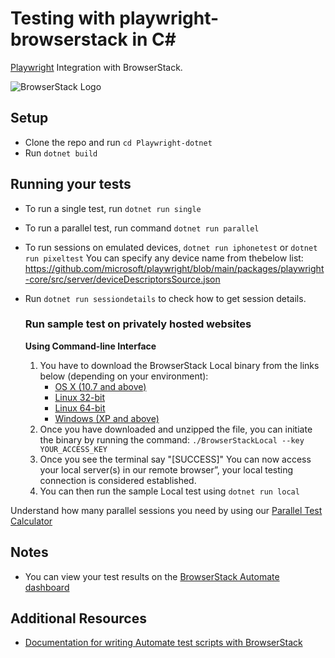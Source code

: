# Testing with playwright-browserstack in C#

[Playwright](https://playwright.dev/dotnet/) Integration with BrowserStack.

![BrowserStack Logo](https://d98b8t1nnulk5.cloudfront.net/production/images/layout/logo-header.png?1469004780)

## Setup

* Clone the repo and run `cd Playwright-dotnet`
* Run `dotnet build`

## Running your tests

- To run a single test, run `dotnet run single`
- To run a parallel test, run command `dotnet run parallel`
- To run sessions on emulated devices, 
`dotnet run iphonetest` or `dotnet run pixeltest`
You can specify any device name from thebelow list: 
https://github.com/microsoft/playwright/blob/main/packages/playwright-core/src/server/deviceDescriptorsSource.json
- Run `dotnet run sessiondetails` to check how to get session details.

  ### Run sample test on privately hosted websites

    **Using Command-line Interface**
    1. You have to download the BrowserStack Local binary from the links below (depending on your environment):
        * [OS X (10.7 and above)](https://www.browserstack.com/browserstack-local/BrowserStackLocal-darwin-x64.zip)
        * [Linux 32-bit](https://www.browserstack.com/browserstack-local/BrowserStackLocal-linux-ia32.zip)
        * [Linux 64-bit](https://www.browserstack.com/browserstack-local/BrowserStackLocal-linux-x64.zip)
        * [Windows (XP and above)](https://www.browserstack.com/browserstack-local/BrowserStackLocal-win32.zip)
    2. Once you have downloaded and unzipped the file, you can initiate the binary by running the command: `./BrowserStackLocal --key YOUR_ACCESS_KEY`
    3. Once you see the terminal say "[SUCCESS]" You can now access your local server(s) in our remote browser”, your local testing connection is considered established.
    4. You can then run the sample Local test using `dotnet run local`

Understand how many parallel sessions you need by using our [Parallel Test Calculator](https://www.browserstack.com/automate/parallel-calculator?ref=github)


## Notes
* You can view your test results on the [BrowserStack Automate dashboard](https://www.browserstack.com/automate)

## Additional Resources
* [Documentation for writing Automate test scripts with BrowserStack](https://www.browserstack.com/docs/automate/playwright)
